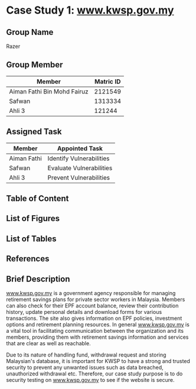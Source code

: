 # Case Study 1: www.kwsp.gov.my
## Group Name
Razer
## Group Member
|Member                      |Matric ID|
|----------------------------|---------|
|Aiman Fathi Bin Mohd Fairuz |2121549  |
|Safwan                      |1313334  |
|Ahli 3                      |121244   |
## Assigned Task
|Member       |Appointed Task          |
|-------------|------------------------|
|Aiman Fathi  |Identify Vulnerabilities|
|Safwan       |Evaluate Vulnerabilities|
|Ahli 3       |Prevent Vulnerabilities |

## Table of Content

## List of Figures

## List of Tables

## References

## Brief Description 
www.kwsp.gov.my is a government agency responsible for managing retirement savings plans for private sector workers in Malaysia. Members can also check for their EPF account balance, review their contribution history, update personal details and download forms for various transactions. The site also gives information on EPF policies, investment options and retirement planning resources. In general www.kwsp.gov.my is a vital tool in facilitating communication between the organization and its members, providing them with retirement savings information and services that are clear as well as reachable.

Due to its nature of handling fund, withdrawal request and storing Malaysian's database, it is important for KWSP to have a strong and trusted security to prevent any unwanted issues such as data breached, unauthorized withdrawal etc. Therefore, our case study purpose is to do security testing on www.kwsp.gov.my to see if the website is secure.

